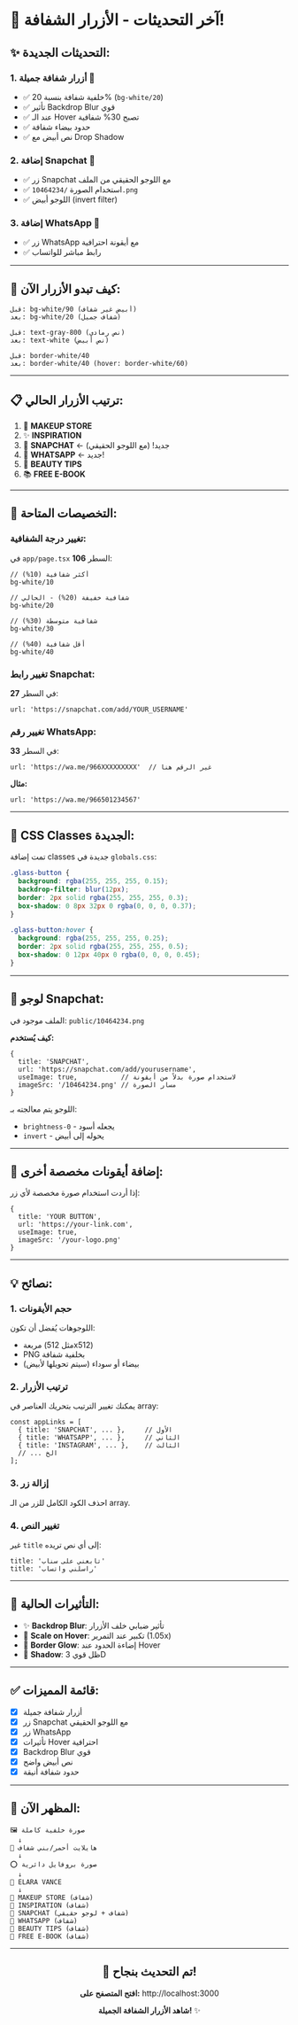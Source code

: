 # 🎉 آخر التحديثات - الأزرار الشفافة!

## ✨ التحديثات الجديدة:

### 1. **أزرار شفافة جميلة** 💎
- ✅ خلفية شفافة بنسبة 20% (`bg-white/20`)
- ✅ تأثير Backdrop Blur قوي
- ✅ عند الـ Hover تصبح 30% شفافية
- ✅ حدود بيضاء شفافة
- ✅ نص أبيض مع Drop Shadow

### 2. **إضافة Snapchat** 👻
- ✅ زر Snapchat مع اللوجو الحقيقي من الملف
- ✅ استخدام الصورة `/10464234.png`
- ✅ اللوجو أبيض (invert filter)

### 3. **إضافة WhatsApp** 💬
- ✅ زر WhatsApp مع أيقونة احترافية
- ✅ رابط مباشر للواتساب

---

## 🎨 كيف تبدو الأزرار الآن:

```
قبل: bg-white/90 (أبيض غير شفاف)
بعد: bg-white/20 (شفاف جميل)

قبل: text-gray-800 (نص رمادي)
بعد: text-white (نص أبيض)

قبل: border-white/40
بعد: border-white/40 (hover: border-white/60)
```

---

## 📋 ترتيب الأزرار الحالي:

1. 🎨 **MAKEUP STORE**
2. ✨ **INSPIRATION**
3. 👻 **SNAPCHAT** ← جديد! (مع اللوجو الحقيقي)
4. 💬 **WHATSAPP** ← جديد!
5. 💄 **BEAUTY TIPS**
6. 📚 **FREE E-BOOK**

---

## 🔧 التخصيصات المتاحة:

### تغيير درجة الشفافية:

في `app/page.tsx` السطر **106**:

```tsx
// أكثر شفافية (10%)
bg-white/10

// شفافية خفيفة (20%) - الحالي
bg-white/20

// شفافية متوسطة (30%)
bg-white/30

// أقل شفافية (40%)
bg-white/40
```

### تغيير رابط Snapchat:

في السطر **27**:
```tsx
url: 'https://snapchat.com/add/YOUR_USERNAME'
```

### تغيير رقم WhatsApp:

في السطر **33**:
```tsx
url: 'https://wa.me/966XXXXXXXXX'  // غير الرقم هنا
```

**مثال:**
```tsx
url: 'https://wa.me/966501234567'
```

---

## 🎨 CSS Classes الجديدة:

تمت إضافة classes جديدة في `globals.css`:

```css
.glass-button {
  background: rgba(255, 255, 255, 0.15);
  backdrop-filter: blur(12px);
  border: 2px solid rgba(255, 255, 255, 0.3);
  box-shadow: 0 8px 32px 0 rgba(0, 0, 0, 0.37);
}

.glass-button:hover {
  background: rgba(255, 255, 255, 0.25);
  border: 2px solid rgba(255, 255, 255, 0.5);
  box-shadow: 0 12px 40px 0 rgba(0, 0, 0, 0.45);
}
```

---

## 📸 لوجو Snapchat:

الملف موجود في: `public/10464234.png`

**كيف يُستخدم:**
```tsx
{
  title: 'SNAPCHAT',
  url: 'https://snapchat.com/add/yourusername',
  useImage: true,           // لاستخدام صورة بدلاً من أيقونة
  imageSrc: '/10464234.png' // مسار الصورة
}
```

اللوجو يتم معالجته بـ:
- `brightness-0` - يجعله أسود
- `invert` - يحوله إلى أبيض

---

## 🎯 إضافة أيقونات مخصصة أخرى:

إذا أردت استخدام صورة مخصصة لأي زر:

```tsx
{
  title: 'YOUR BUTTON',
  url: 'https://your-link.com',
  useImage: true,
  imageSrc: '/your-logo.png'
}
```

---

## 💡 نصائح:

### 1. **حجم الأيقونات**
اللوجوهات يُفضل أن تكون:
- مربعة (مثل 512x512)
- PNG بخلفية شفافة
- بيضاء أو سوداء (سيتم تحويلها لأبيض)

### 2. **ترتيب الأزرار**
يمكنك تغيير الترتيب بتحريك العناصر في array:

```tsx
const appLinks = [
  { title: 'SNAPCHAT', ... },     // الأول
  { title: 'WHATSAPP', ... },     // الثاني
  { title: 'INSTAGRAM', ... },    // الثالث
  // ... الخ
];
```

### 3. **إزالة زر**
احذف الكود الكامل للزر من الـ array.

### 4. **تغيير النص**
غير `title` إلى أي نص تريده:
```tsx
title: 'تابعني على سناب'
title: 'راسلني واتساب'
```

---

## 🌟 التأثيرات الحالية:

- ✨ **Backdrop Blur**: تأثير ضبابي خلف الأزرار
- 💫 **Scale on Hover**: تكبير عند التمرير (1.05x)
- 🎨 **Border Glow**: إضاءة الحدود عند Hover
- 🔮 **Shadow**: ظل قوي 3D

---

## ✅ قائمة المميزات:

- [x] أزرار شفافة جميلة
- [x] زر Snapchat مع اللوجو الحقيقي
- [x] زر WhatsApp
- [x] تأثيرات Hover احترافية
- [x] Backdrop Blur قوي
- [x] نص أبيض واضح
- [x] حدود شفافة أنيقة

---

## 🎨 المظهر الآن:

```
🖼️ صورة خلفية كاملة
  ↓
🌟 هايلايت أحمر/بني شفاف
  ↓
⭕ صورة بروفايل دائرية
  ↓
👤 ELARA VANCE
  ↓
💎 MAKEUP STORE (شفاف)
💎 INSPIRATION (شفاف)
👻 SNAPCHAT (شفاف + لوجو حقيقي)
💬 WHATSAPP (شفاف)
💎 BEAUTY TIPS (شفاف)
💎 FREE E-BOOK (شفاف)
```

---

<div align="center">

## 🎉 تم التحديث بنجاح!

**افتح المتصفح على:** http://localhost:3000

**شاهد الأزرار الشفافة الجميلة!** ✨

</div>

